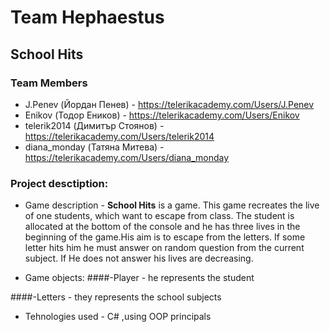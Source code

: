 # Team Hephaestus

## School Hits

### Team Members
* J.Penev (Йордан Пенев) - https://telerikacademy.com/Users/J.Penev
* Enikov (Тодор Еников) - https://telerikacademy.com/Users/Enikov
* telerik2014 (Димитър Стоянов) - https://telerikacademy.com/Users/telerik2014
* diana_monday (Татяна Митева) - https://telerikacademy.com/Users/diana_monday

### Project desctiption:
* Game description - **School Hits** is a game. This game recreates the live of one students, which want to escape from class.
The student is allocated at the bottom of the console and he has three lives in the beginning of the game.His aim is to escape 
from the letters. If some letter hits him he must answer on random question from the current subject. If He does not answer his lives are decreasing.

* Game objects: 
 ####-Player - he represents the student 

 ####-Letters - they represents the school subjects
 
* Tehnologies used - C# ,using OOP principals

